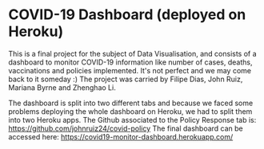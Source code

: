 # COVID-19 Dashboard (deployed on Heroku)
This is a final project for the subject of Data Visualisation, and consists of a dashboard to monitor COVID-19 information like number of cases, deaths, vaccinations and policies implemented. It's not perfect and we may come back to it someday :) The project was carried by Filipe Dias, John Ruiz, Mariana Byrne and Zhenghao Li.

The dashboard is split into two different tabs and because we faced some problems deploying the whole dashboard on Heroku, we had to split them into two Heroku apps. The Github associated to the Policy Response tab is: https://github.com/johnruiz24/covid-policy
The final dashboard can be accessed here: https://covid19-monitor-dashboard.herokuapp.com/

